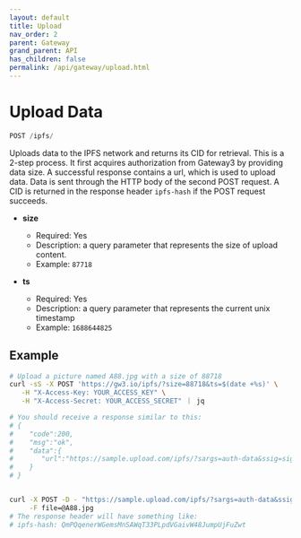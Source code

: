 ```yaml
---
layout: default
title: Upload
nav_order: 2
parent: Gateway
grand_parent: API
has_children: false
permalink: /api/gateway/upload.html
---
```


# Upload Data

```javascript
POST /ipfs/
```

Uploads data to the IPFS network and returns its CID for retrieval.
This is a 2-step process.
It first acquires authorization from Gateway3 by providing data size.
A successful response contains a url, which is used to upload data.
Data is sent through the HTTP body of the second POST request.
A CID is returned in the response header `ipfs-hash` if the POST request succeeds.

- **size**
  - Required: Yes
  - Description: a query parameter that represents the size of upload content.
  - Example: `87718`

- **ts**
  - Required: Yes
  - Description: a query parameter that represents the current unix timestamp
  - Example: `1688644825`

## Example

```bash
# Upload a picture named A88.jpg with a size of 88718
curl -sS -X POST 'https://gw3.io/ipfs/?size=88718&ts=$(date +%s)' \
   -H "X-Access-Key: YOUR_ACCESS_KEY" \
   -H "X-Access-Secret: YOUR_ACCESS_SECRET" ｜ jq

# You should receive a response similar to this:
# {
#    "code":200,
#    "msg":"ok",
#    "data":{
#       "url":"https://sample.upload.com/ipfs/?sargs=auth-data&ssig=sign-data"
#    }
# }


curl -X POST -D - "https://sample.upload.com/ipfs/?sargs=auth-data&ssig=sign-data" \
     -F file=@A88.jpg
# The response header will have something like:
# ipfs-hash: QmPQqenerWGemsMnSAWqT33PLpdVGaivW48JumpUjFuZwt
```
